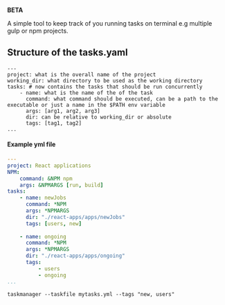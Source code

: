**BETA**

A simple tool to keep track of you running tasks on terminal e.g multiple gulp or npm projects.

## Structure of the tasks.yaml
```ymal
---
project: what is the overall name of the project
working_dir: what directory to be used as the working directory
tasks: # now contains the tasks that should be run concurrently
	- name: what is the name of the of the task
	  command: what command should be executed, can be a path to the executable or just a name in the $PATH env variable
	  args: [arg1, arg2, arg3]
	  dir: can be relative to working_dir or absolute
	  tags: [tag1, tag2]
...
```

#### Example yml file
```yaml
---
project: React applications
NPM:
	command: &NPM npm
    args: &NPMARGS [run, build]  
tasks:
	- name: newJobs
	  command: *NPM
	  args: *NPMARGS
	  dir: "./react-apps/apps/newJobs"
	  tags: [users, new]
					  
	- name: ongoing
	  command: *NPM
	  args: *NPMARGS
	  dir: "./react-apps/apps/ongoing"
	  tags:
		  - users
		  - ongoing
...
```

`taskmanager --taskfile mytasks.yml --tags "new, users"`
